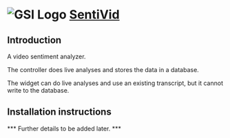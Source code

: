 ![GSI Logo](http://gsi.dit.upm.es/templates/jgsi/images/logo.png)
[SentiVid](https://github.com/gsi-upm/video-sentiment-analysis)
==================================

Introduction
---------------------
A video sentiment analyzer.

The controller does live analyses and stores the data in a database.

The widget can do live analyses and use an existing transcript, but it cannot
write to the database.

Installation instructions
------------------------------
*** Further details to be added later. ***
